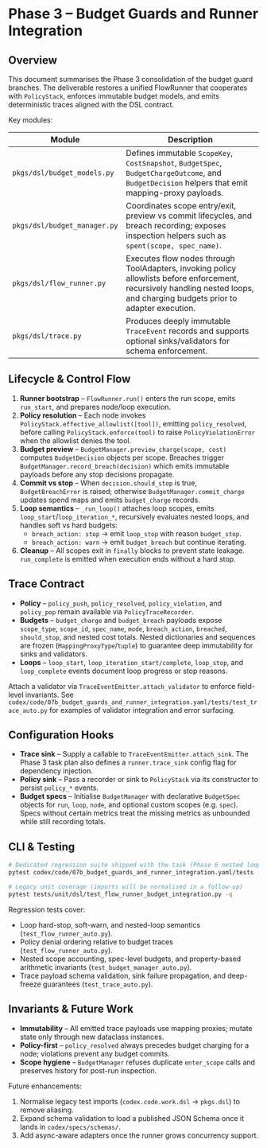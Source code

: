 # Phase 3 – Budget Guards and Runner Integration

## Overview

This document summarises the Phase 3 consolidation of the budget guard branches. The deliverable restores a unified FlowRunner
that cooperates with `PolicyStack`, enforces immutable budget models, and emits deterministic traces aligned with the DSL
contract.

Key modules:

| Module | Description |
| ------ | ----------- |
| `pkgs/dsl/budget_models.py` | Defines immutable `ScopeKey`, `CostSnapshot`, `BudgetSpec`, `BudgetChargeOutcome`, and `BudgetDecision` helpers that emit mapping-proxy payloads. |
| `pkgs/dsl/budget_manager.py` | Coordinates scope entry/exit, preview vs commit lifecycles, and breach recording; exposes inspection helpers such as `spent(scope, spec_name)`. |
| `pkgs/dsl/flow_runner.py` | Executes flow nodes through ToolAdapters, invoking policy allowlists before enforcement, recursively handling nested loops, and charging budgets prior to adapter execution. |
| `pkgs/dsl/trace.py` | Produces deeply immutable `TraceEvent` records and supports optional sinks/validators for schema enforcement. |

## Lifecycle & Control Flow

1. **Runner bootstrap** – `FlowRunner.run()` enters the run scope, emits `run_start`, and prepares node/loop execution.
2. **Policy resolution** – Each node invokes `PolicyStack.effective_allowlist([tool])`, emitting `policy_resolved`, before calling
   `PolicyStack.enforce(tool)` to raise `PolicyViolationError` when the allowlist denies the tool.
3. **Budget preview** – `BudgetManager.preview_charge(scope, cost)` computes `BudgetDecision` objects per scope. Breaches trigger
   `BudgetManager.record_breach(decision)` which emits immutable payloads before any stop decisions propagate.
4. **Commit vs stop** – When `decision.should_stop` is true, `BudgetBreachError` is raised; otherwise `BudgetManager.commit_charge`
   updates spend maps and emits `budget_charge` records.
5. **Loop semantics** – `_run_loop()` attaches loop scopes, emits `loop_start`/`loop_iteration_*`, recursively evaluates nested loops, and handles soft vs hard budgets:
   * `breach_action: stop` → emit `loop_stop` with reason `budget_stop`.
   * `breach_action: warn` → emit `budget_breach` but continue iterating.
6. **Cleanup** – All scopes exit in `finally` blocks to prevent state leakage. `run_complete` is emitted when execution ends without
   a hard stop.

## Trace Contract

* **Policy** – `policy_push`, `policy_resolved`, `policy_violation`, and `policy_pop` remain available via `PolicyTraceRecorder`.
* **Budgets** – `budget_charge` and `budget_breach` payloads expose `scope_type`, `scope_id`, `spec_name`, `mode`, `breach_action`,
  `breached`, `should_stop`, and nested cost totals. Nested dictionaries and sequences are frozen (`MappingProxyType`/`tuple`)
  to guarantee deep immutability for sinks and validators.
* **Loops** – `loop_start`, `loop_iteration_start/complete`, `loop_stop`, and `loop_complete` events document loop progress or
  stop reasons.

Attach a validator via `TraceEventEmitter.attach_validator` to enforce field-level invariants. See
`codex/code/07b_budget_guards_and_runner_integration.yaml/tests/test_trace_auto.py` for examples of validator integration and error
surfacing.

## Configuration Hooks

* **Trace sink** – Supply a callable to `TraceEventEmitter.attach_sink`. The Phase 3 task plan also defines a `runner.trace_sink`
  config flag for dependency injection.
* **Policy sink** – Pass a recorder or sink to `PolicyStack` via its constructor to persist `policy_*` events.
* **Budget specs** – Initialise `BudgetManager` with declarative `BudgetSpec` objects for `run`, `loop`, `node`, and optional custom
  scopes (e.g. `spec`). Specs without certain metrics treat the missing metrics as unbounded while still recording totals.

## CLI & Testing

```bash
# Dedicated regression suite shipped with the task (Phase 6 nested loops + deep freeze)
pytest codex/code/07b_budget_guards_and_runner_integration.yaml/tests -q

# Legacy unit coverage (imports will be normalised in a follow-up)
pytest tests/unit/dsl/test_flow_runner_budget_integration.py -q
```

Regression tests cover:

* Loop hard-stop, soft-warn, and nested-loop semantics (`test_flow_runner_auto.py`).
* Policy denial ordering relative to budget traces (`test_flow_runner_auto.py`).
* Nested scope accounting, spec-level budgets, and property-based arithmetic invariants (`test_budget_manager_auto.py`).
* Trace payload schema validation, sink failure propagation, and deep-freeze guarantees (`test_trace_auto.py`).

## Invariants & Future Work

* **Immutability** – All emitted trace payloads use mapping proxies; mutate state only through new dataclass instances.
* **Policy-first** – `policy_resolved` always precedes budget charging for a node; violations prevent any budget commits.
* **Scope hygiene** – `BudgetManager` refuses duplicate `enter_scope` calls and preserves history for post-run inspection.

Future enhancements:

1. Normalise legacy test imports (`codex.code.work.dsl` → `pkgs.dsl`) to remove aliasing.
2. Expand schema validation to load a published JSON Schema once it lands in `codex/specs/schemas/`.
3. Add async-aware adapters once the runner grows concurrency support.
